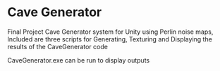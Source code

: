 # Cave Generator

Final Project Cave Generator system for Unity using Perlin noise maps, Included are three scripts for Generating, Texturing and Displaying the results of the CaveGenerator code


CaveGenerator.exe can be run to display outputs
